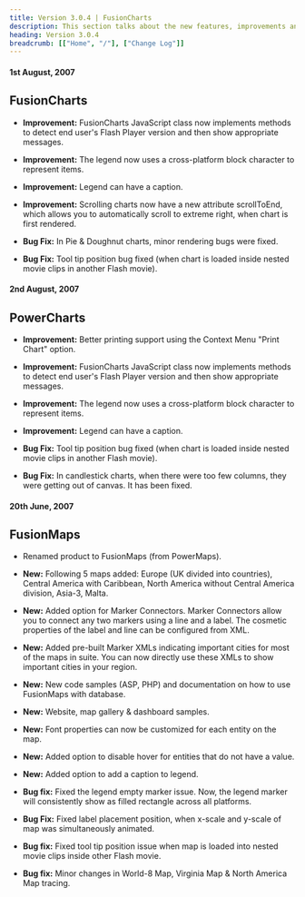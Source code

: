 ```yaml
---
title: Version 3.0.4 | FusionCharts
description: This section talks about the new features, improvements and fixes for v3.0.4.
heading: Version 3.0.4
breadcrumb: [["Home", "/"], ["Change Log"]]
---
```


#### 1st August, 2007

## FusionCharts 

* **Improvement:** FusionCharts JavaScript class now implements methods to detect end user's Flash Player version and then show appropriate messages.

* **Improvement:** The legend now uses a cross-platform block character to represent items.

* **Improvement:** Legend can have a caption.

* **Improvement:** Scrolling charts now have a new attribute scrollToEnd, which allows you to automatically scroll to extreme right, when chart is first rendered.

* **Bug Fix:** In Pie & Doughnut charts, minor rendering bugs were fixed.

* **Bug Fix:** Tool tip position bug fixed (when chart is loaded inside nested movie clips in another Flash movie).

#### 2nd August, 2007

## PowerCharts 

* **Improvement:** Better printing support using the Context Menu "Print Chart" option.

* **Improvement:** FusionCharts JavaScript class now implements methods to detect end user's Flash Player version and then show appropriate messages.

* **Improvement:** The legend now uses a cross-platform block character to represent items.

* **Improvement:** Legend can have a caption.

* **Bug Fix:** Tool tip position bug fixed (when chart is loaded inside nested movie clips in another Flash movie).

* **Bug Fix:** In candlestick charts, when there were too few columns, they were getting out of canvas. It has been fixed.

#### 20th June, 2007

## FusionMaps

* Renamed product to FusionMaps (from PowerMaps).

* **New:** Following 5 maps added: Europe (UK divided into countries), Central America with Caribbean, North America without Central America division, Asia-3, Malta.

* **New:** Added option for Marker Connectors. Marker Connectors allow you to connect any two markers using a line and a label. The cosmetic properties of the label and line can be configured from XML.

* **New:** Added pre-built Marker XMLs indicating important cities for most of the maps in suite. You can now directly use these XMLs to show important cities in your region.

* **New:** New code samples (ASP, PHP) and documentation on how to use FusionMaps with database.

* **New:** Website, map gallery & dashboard samples.

* **New:** Font properties can now be customized for each entity on the map.

* **New:** Added option to disable hover for entities that do not have a value.

* **New:** Added option to add a caption to legend.

* **Bug fix:** Fixed the legend empty marker issue. Now, the legend marker will consistently show as filled rectangle across all platforms.

* **Bug Fix:** Fixed label placement position, when x-scale and y-scale of map was simultaneously animated.

* **Bug fix:** Fixed tool tip position issue when map is loaded into nested movie clips inside other Flash movie.

* **Bug fix:** Minor changes in World-8 Map, Virginia Map & North America Map tracing.